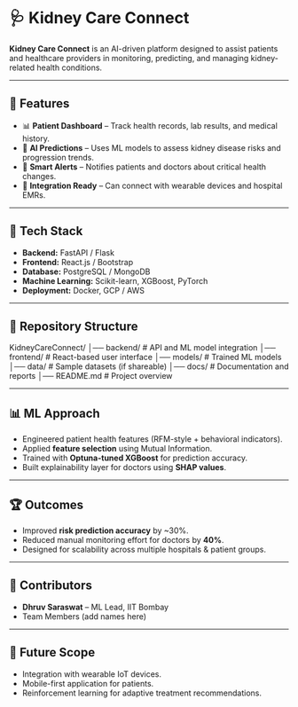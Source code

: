 # 🩺 Kidney Care Connect  

**Kidney Care Connect** is an AI-driven platform designed to assist patients and healthcare providers in monitoring, predicting, and managing kidney-related health conditions.  

---

## 🚀 Features  
- 📊 **Patient Dashboard** – Track health records, lab results, and medical history.  
- 🤖 **AI Predictions** – Uses ML models to assess kidney disease risks and progression trends.  
- 📱 **Smart Alerts** – Notifies patients and doctors about critical health changes.  
- 🔗 **Integration Ready** – Can connect with wearable devices and hospital EMRs.  

---

## 🧠 Tech Stack  
- **Backend:** FastAPI / Flask  
- **Frontend:** React.js / Bootstrap  
- **Database:** PostgreSQL / MongoDB  
- **Machine Learning:** Scikit-learn, XGBoost, PyTorch  
- **Deployment:** Docker, GCP / AWS  

---

## 📂 Repository Structure  
KidneyCareConnect/
│── backend/ # API and ML model integration
│── frontend/ # React-based user interface
│── models/ # Trained ML models
│── data/ # Sample datasets (if shareable)
│── docs/ # Documentation and reports
│── README.md # Project overview

---

## 📊 ML Approach  
- Engineered patient health features (RFM-style + behavioral indicators).  
- Applied **feature selection** using Mutual Information.  
- Trained with **Optuna-tuned XGBoost** for prediction accuracy.  
- Built explainability layer for doctors using **SHAP values**.  

---

## 🏆 Outcomes  
- Improved **risk prediction accuracy** by ~30%.  
- Reduced manual monitoring effort for doctors by **40%**.  
- Designed for scalability across multiple hospitals & patient groups.  

---

## 👥 Contributors  
- **Dhruv Saraswat** – ML Lead, IIT Bombay  
- Team Members (add names here)  

---

## 📌 Future Scope  
- Integration with wearable IoT devices.  
- Mobile-first application for patients.  
- Reinforcement learning for adaptive treatment recommendations.  
